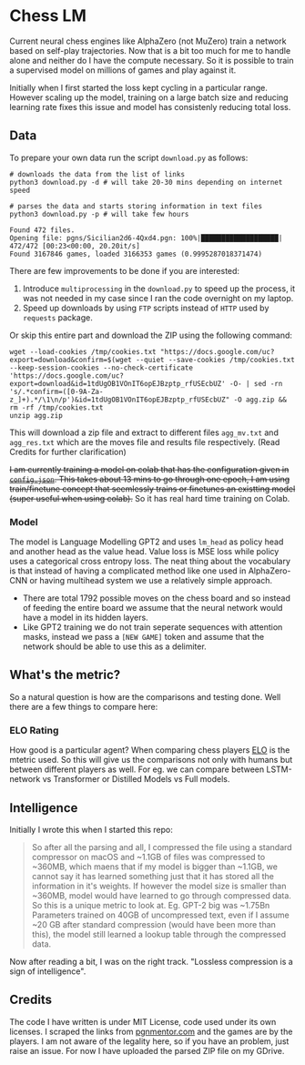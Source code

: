 # Chess LM

Current neural chess engines like AlphaZero (not MuZero) train a network based on self-play trajectories. Now that is a bit too much for me to handle alone and neither do I have the compute necessary. So it is possible to train a supervised model on millions of games and play against it.

Initially when I first started the loss kept cycling in a particular range. However scaling up the model, training on a large batch size and reducing learning rate fixes this issue and model has consistenly reducing total loss.

## Data

To prepare your own data run the script `download.py` as follows:
```
# downloads the data from the list of links
python3 download.py -d # will take 20-30 mins depending on internet speed

# parses the data and starts storing information in text files
python3 download.py -p # will take few hours

Found 472 files.
Opening file: pgns/Sicilian2d6-4Qxd4.pgn: 100%|███████████████████| 472/472 [00:23<00:00, 20.20it/s]
Found 3167846 games, loaded 3166353 games (0.9995287018371474)
```

There are few improvements to be done if you are interested:

1. Introduce `multiprocessing` in the `download.py` to speed up the process, it was not needed in my case since I ran the code overnight on my laptop.
2. Speed up downloads by using `FTP` scripts instead of `HTTP` used by `requests` package.

Or skip this entire part and download the ZIP using the following command:
```
wget --load-cookies /tmp/cookies.txt "https://docs.google.com/uc?export=download&confirm=$(wget --quiet --save-cookies /tmp/cookies.txt --keep-session-cookies --no-check-certificate 'https://docs.google.com/uc?export=download&id=1tdUgOB1VOnIT6opEJBzptp_rfUSEcbUZ' -O- | sed -rn 's/.*confirm=([0-9A-Za-z_]+).*/\1\n/p')&id=1tdUgOB1VOnIT6opEJBzptp_rfUSEcbUZ" -O agg.zip && rm -rf /tmp/cookies.txt
unzip agg.zip
```

This will download a zip file and extract to different files `agg_mv.txt` and `agg_res.txt` which are the moves file and results file respectively. (Read Credits for further clarification)

~~I am currently training a model on colab that has the configuration given in [`config.json`](config.json). This takes about 13 mins to go through one epoch, I am using train/finetune concept that seemlessly trains or finetunes an existting model (super useful when using colab).~~ So it has real hard time training on Colab.

### Model

The model is Language Modelling GPT2 and uses `lm_head` as policy head and another head as the value head. Value loss is MSE loss while policy uses a categorical cross entropy loss. The neat thing about the vocabulary is that instead of having a complicated method like one used in AlphaZero-CNN or having multihead system we use a relatively simple approach.

* There are total 1792 possible moves on the chess board and so instead of feeding the entire board we assume that the neural network would have a model in its hidden layers.
* Like GPT2 training we do not train seperate sequences with attention masks, instead we pass a `[NEW GAME]` token and assume that the network should be able to use this as a delimiter.

## What's the metric?

So a natural question is how are the comparisons and testing done. Well there are a few things to compare here:

### ELO Rating

How good is a particular agent? When comparing chess players [ELO](https://en.wikipedia.org/wiki/Elo_rating_system) is the mtetric used. So this will give us the comparisons not only with humans but between different players as well. For eg. we can compare between LSTM-network vs Transformer or Distilled Models vs Full models.

## Intelligence

Initially I wrote this when I started this repo:

> So after all the parsing and all, I compressed the file using a standard compressor on macOS and ~1.1GB of files was compressed to ~360MB, which maens that if my model is bigger than ~1.1GB, we cannot say it has learned something just that it has stored all the information in it's weights. If however the model size is smaller than ~360MB, model would have learned to go through compressed data. So this is a unique metric to look at. Eg. GPT-2 big was ~1.75Bn Parameters trained on 40GB of uncompressed text, even if I assume ~20 GB after standard compression (would have been more than this), the model still learned a lookup table through the compressed data.

Now after reading a bit, I was on the right track. "Lossless compression is a sign of intelligence".

## Credits

The code I have written is under MIT License, code used under its own licenses. I scraped the links from [pgnmentor.com](https://www.pgnmentor.com/files.html) and the games are by the players. I am not aware of the legality here, so if you have an problem, just raise an issue. For now I have uploaded the parsed ZIP file on my GDrive.
